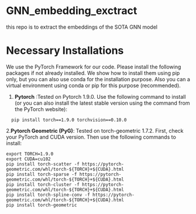 # GNN_embedding_exctract
this repo is to extract the embeddings of the SOTA GNN model 

# Necessary Installations

We use the PyTorch Framework for our code. Please install the following packages if not already installed. We show how to install them using pip only, but you can also use conda for the installation purpose. Also you can a virtual environment using conda or pip for this purpose (recommended).

1.  **Pytorch** :Tested on Pytorch 1.9.0. Use the following command to install (or you can also install the latest stable version using the command from the PyTorch website):
```
  pip install torch==1.9.0 torchvision==0.10.0
```
2.**Pytorch Geometric (PyG)**: Tested on torch-geometric 1.7.2. First, check your PyTorch and CUDA version. Then use the following commands to install:
```
export TORCH=1.9.0
export CUDA=cu102
pip install torch-scatter -f https://pytorch-geometric.com/whl/torch-${TORCH}+${CUDA}.html
pip install torch-sparse -f https://pytorch-geometric.com/whl/torch-${TORCH}+${CUDA}.html
pip install torch-cluster -f https://pytorch-geometric.com/whl/torch-${TORCH}+${CUDA}.html
pip install torch-spline-conv -f https://pytorch-geometric.com/whl/torch-${TORCH}+${CUDA}.html
pip install torch-geometric
```


